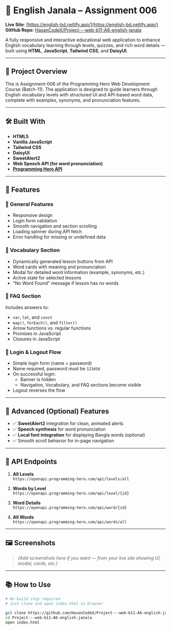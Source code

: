 # 📘 English Janala – Assignment 006

**Live Site**: [https://english-bd.netlify.app/](https://english-bd.netlify.app/)  
**GitHub Repo**: [HasanCodeX/Project---web-b11-A6-english-janala](https://github.com/HasanCodeX/Project---web-b11-A6-english-janala)

A fully responsive and interactive educational web application to enhance English vocabulary learning through levels, quizzes, and rich word details — built using **HTML**, **JavaScript**, **Tailwind CSS**, and **DaisyUI**.

---

## 📌 Project Overview

This is Assignment-006 of the Programming Hero Web Development Course (Batch-11). The application is designed to guide learners through English vocabulary levels with structured UI and API-based word data, complete with examples, synonyms, and pronunciation features.

---

## 🛠️ Built With

- **HTML5**
- **Vanilla JavaScript**
- **Tailwind CSS**
- **DaisyUI**
- **SweetAlert2**
- **Web Speech API (for word pronunciation)**
- **[Programming Hero API](https://openapi.programming-hero.com)**

---

## 🚀 Features

### 🔹 General Features
- Responsive design
- Login form validation
- Smooth navigation and section scrolling
- Loading spinner during API fetch
- Error handling for missing or undefined data

### 🔹 Vocabulary Section
- Dynamically generated lesson buttons from API
- Word cards with meaning and pronunciation
- Modal for detailed word information (example, synonyms, etc.)
- Active state for selected lessons
- "No Word Found" message if lesson has no words

### 🔹 FAQ Section
Includes answers to:
- `var`, `let`, and `const`
- `map()`, `forEach()`, and `filter()`
- Arrow functions vs. regular functions
- Promises in JavaScript
- Closures in JavaScript

### 🔹 Login & Logout Flow
- Simple login form (name + password)
- Name required, password must be `123456`
- On successful login:
  - Banner is hidden
  - Navigation, Vocabulary, and FAQ sections become visible
- Logout reverses the flow

---

## 🧪 Advanced (Optional) Features

- ✅ **SweetAlert2** integration for clean, animated alerts
- ✅ **Speech synthesis** for word pronunciation
- ✅ **Local font integration** for displaying Bangla words (optional)
- ✅ Smooth scroll behavior for in-page navigation

---

## 🔗 API Endpoints

1. **All Levels**  
   `https://openapi.programming-hero.com/api/levels/all`

2. **Words by Level**  
   `https://openapi.programming-hero.com/api/level/{id}`

3. **Word Details**  
   `https://openapi.programming-hero.com/api/word/{id}`

4. **All Words**  
   `https://openapi.programming-hero.com/api/words/all`

---

## 🖼️ Screenshots

> _(Add screenshots here if you want — from your live site showing UI, modal, cards, etc.)_

---

## 📚 How to Use

```bash
# No build step required
# Just clone and open index.html in browser

git clone https://github.com/HasanCodeX/Project---web-b11-A6-english-janala.git
cd Project---web-b11-A6-english-janala
open index.html
